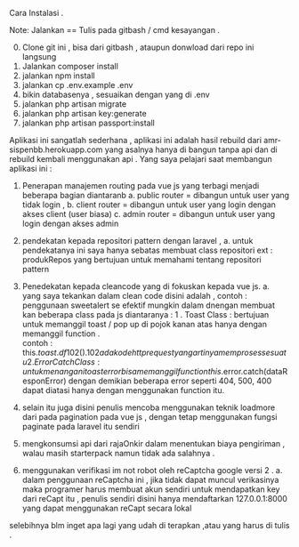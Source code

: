 Cara Instalasi .

Note: Jalankan ==  Tulis pada gitbash /  cmd kesayangan .

0. Clone git ini , bisa dari gitbash , ataupun donwload dari repo ini langsung
1. Jalankan composer install
2. jalankan  npm install 
3. jalankan cp .env.example .env
4. bikin databasenya , sesuaikan dengan yang di .env
5. jalankan php artisan migrate 
6. jalankan php artisan key:generate
7. jalankan php artisan passport:install



Aplikasi ini sangatlah sederhana , aplikasi ini adalah hasil rebuild dari amr-sispenbb.herokuapp.com yang asalnya hanya di bangun tanpa api 
dan di rebuild kembali menggunakan api . 
Yang saya pelajari saat membangun aplikasi ini :

1. Penerapan manajemen routing pada vue js yang terbagi menjadi beberapa bagian diantaranb
    a. public router = dibangun untuk user yang tidak login ,
    b. client router  = dibangun untuk user yang login dengan akses client (user biasa)
    c. admin router  = dibangun untuk user yang login dengan akses admin 
2. pendekatan kepada repositori pattern dengan laravel , 
    a.  untuk pendekatanya ini saya hanya sebatas membuat class repositori ext : produkRepos yang bertujuan untuk memahami tentang repositori pattern 
3. Penedekatan kepada cleancode yang di fokuskan kepada vue js.
    a. yang saya tekankan dalam clean code disini adalah , contoh :
        penggunaan sweetalert se efektif mungkin dalam  dnengan membuat kan beberapa class pada js diantaranya :
               1 .  Toast Class :  bertujuan untuk memanggil toast / pop up di pojok kanan atas hanya dengan memanggil function .  
                                    contoh :  this.$toast.df102().
                                   102 ada kode http request yang artinya memproses sesuatu 
               2.   Error Catch Class : untuk menangani toast error bisa memanggil function 
                                                this.$error.catch(dataResponError)
                                        dengan demikian beberapa error seperti 404, 500, 400  dapat diatasi hanya dengan menggunakan function itu.
4. selain itu juga disini penulis mencoba menggunakan teknik loadmore dari pada pagination pada vue js , dengan tetap menggunakan fungsi paginate pada laravel itu sendiri 

5. mengkonsumsi api dari rajaOnkir dalam menentukan biaya pengiriman , walau masih starterpack namun tidak ada salahnya .

6. menggunakan verifikasi im not robot oleh reCaptcha google versi 2 .
            a. dalam penggunaan reCaptcha ini , jika tidak dapat muncul verikasinya maka  programer harus membuat akun sendiri untuk mendapatkan key dari reCapt 
                itu , penulis sendiri disini hanya mendaftarkan 127.0.0.1:8000 yang dapat menggunakan reCapt secara lokal
                
selebihnya blm inget apa lagi yang udah di terapkan ,atau yang harus di tulis .  
            
